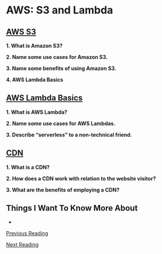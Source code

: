 # AWS: S3 and Lambda

## [AWS S3](https://aws.amazon.com/s3/)

**1. What is Amazon S3?**


**2. Name some use cases for Amazon S3.**


**3. Name some benefits of using Amazon S3.**


**4. AWS Lambda Basics**




## [AWS Lambda Basics](https://www.serverless.com/aws-lambda)

**1. What is AWS Lambda?**


**2. Name some use cases for AWS Lambdas.**


**3. Describe “serverless” to a non-technical friend.**


## [CDN](https://cyberhoot.com/cybrary/content-delivery-network-cdn/)

**1. What is a CDN?**


**2. How does a CDN work with relation to the website visitor?**


**3. What are the benefits of employing a CDN?**


## Things I Want To Know More About

- 

[Previous Reading](./class-16.md)

[Next Reading](./class-18.md)
